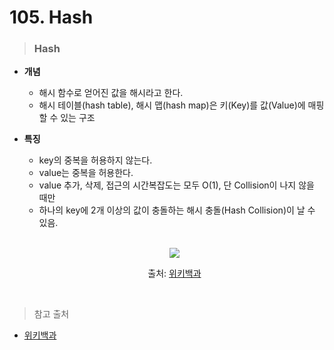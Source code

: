 # 105. Hash

> ### Hash
* **개념**
    - 해시 함수로 얻어진 값을 해시라고 한다.
    - 해시 테이블(hash table), 해시 맵(hash map)은 키(Key)를 값(Value)에 매핑할 수 있는 구조

* **특징**
    - key의 중복을 허용하지 않는다.
    - value는 중복을 허용한다.
    - value 추가, 삭제, 접근의 시간복잡도는 모두 O(1), 단 Collision이 나지 않을 때만
    - 하나의 key에 2개 이상의 값이 충돌하는 해시 충돌(Hash Collision)이 날 수 있음.
    
    <br>

    <p align= center>
    <img src= "https://upload.wikimedia.org/wikipedia/commons/thumb/5/58/Hash_table_4_1_1_0_0_1_0_LL.svg/480px-Hash_table_4_1_1_0_0_1_0_LL.svg.png" weight = "450" heigth = "300">
    </p>

    <p align= center>출처: <a href = "https://ko.wikipedia.org/wiki/%ED%95%B4%EC%8B%9C_%ED%95%A8%EC%88%98">위키백과</a></p>

    <br>

> 참고 출처
- [위키백과](https://ko.wikipedia.org/wiki/%ED%95%B4%EC%8B%9C_%ED%95%A8%EC%88%98)